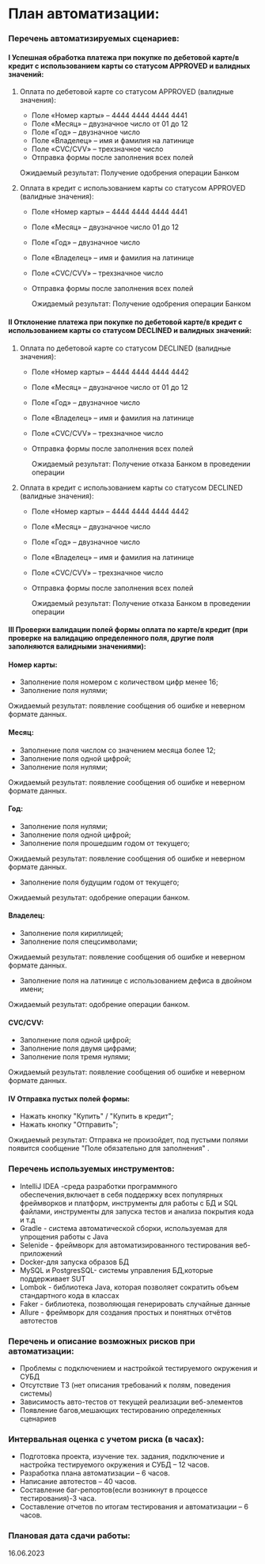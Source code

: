 # План автоматизации:

### Перечень автоматизируемых сценариев:
#### I Успешная обработка платежа при покупке по дебетовой карте/в кредит с использованием карты со статусом APPROVED и валидных значений:
1.	Оплата по дебетовой карте со статусом APPROVED (валидные значения):
    * Поле «Номер карты» – 4444 4444 4444 4441
    *	Поле «Месяц» – двузначное число от 01 до 12
    *	Поле «Год» – двузначное число
    *	Поле «Владелец» – имя и фамилия на латинице
    *	Поле «CVC/CVV» – трехзначное число
    *	Отправка формы после заполнения всех полей

      Ожидаемый результат: Получение одобрения операции Банком

2.	Оплата в кредит с использованием карты со статусом APPROVED (валидные значения):
    * Поле «Номер карты» – 4444 4444 4444 4441
    * Поле «Месяц» – двузначное число 01 до 12
    * Поле «Год» – двузначное число
    * Поле «Владелец» – имя и фамилия на латинице
    * Поле «CVC/CVV» – трехзначное число
    * Отправка формы после заполнения всех полей

      Ожидаемый результат: Получение одобрения операции Банком

#### II Отклонение платежа при покупке по дебетовой карте/в кредит с использованием карты со статусом DECLINED и валидных значений:
1.	Оплата по дебетовой карте со статусом DECLINED (валидные значения):
    * Поле «Номер карты» – 4444 4444 4444 4442
    * Поле «Месяц» – двузначное число от 01 до 12
    * Поле «Год» – двузначное число
    * Поле «Владелец» – имя и фамилия на латинице
    * Поле «CVC/CVV» – трехзначное число
    * Отправка формы после заполнения всех полей

      Ожидаемый результат: Получение отказа Банком в проведении операции

2.	Оплата в кредит с использованием карты со статусом DECLINED (валидные значения):
    * Поле «Номер карты» – 4444 4444 4444 4442
    * Поле «Месяц» – двузначное число
    * Поле «Год» – двузначное число
    * Поле «Владелец» – имя и фамилия на латинице
    * Поле «CVC/CVV» – трехзначное число
    * Отправка формы после заполнения всех полей

      Ожидаемый результат: Получение отказа Банком в проведении операции

#### III Проверки валидации полей формы оплата по карте/в кредит (при проверке на валидацию определенного поля, другие поля заполняются валидными значениями):

#### Номер карты:

* Заполнение поля номером с количеством цифр менее 16;
* Заполнение поля нулями;

Ожидаемый результат: появление сообщения об ошибке и неверном формате данных.

#### Месяц:

* Заполнение поля числом со значением месяца более 12;
* Заполнение поля одной цифрой;
* Заполнение поля нулями;

Ожидаемый результат: появление сообщения об ошибке и неверном формате данных.

#### Год:

* Заполнение поля нулями;
* Заполнение поля одной цифрой;
* Заполнение поля прошедшим годом от текущего;

Ожидаемый результат: появление сообщения об ошибке и неверном формате данных.

* Заполнение поля будущим годом от текущего;

Ожидаемый результат: одобрение операции банком.

#### Владелец:

* Заполнение поля кириллицей;
* Заполнение поля спецсимволами;

Ожидаемый результат: появление сообщения об ошибке и неверном формате данных.

* Заполнение поля на латинице с использованием дефиса в двойном имени;

Ожидаемый результат: одобрение операции банком.

#### CVC/CVV:

* Заполнение поля одной цифрой;
* Заполнение поля двумя цифрами;
* Заполнение поля тремя нулями;

Ожидаемый результат: появление сообщения об ошибке и неверном формате данных.

#### IV Отправка пустых полей формы:

* Нажать кнопку "Купить" / "Купить в кредит";
* Нажать кнопку "Отправить";

Ожидаемый результат: Отправка не произойдет, под пустыми полями появится сообщение "Поле обязательно для заполнения" .


### Перечень используемых инструментов:
- IntelliJ IDEA -среда разработки программного обеспечения,включает в себя поддержку всех популярных фреймворков и платформ, инструменты для работы с БД и SQL файлами, инструменты для запуска тестов и анализа покрытия кода и т.д
- Gradle - система автоматической сборки, используемая для упрощения работы с Java
- Selenide - фреймворк для автоматизированного тестирования веб-приложений
- Docker-для запуска образов БД
- MySQL и PostgresSQL- системы управления БД,которые поддерживает SUT
- Lombok - библиотека Java, которая позволяет сократить объем стандартного кода в классах
- Faker - библиотека, позволяющая генерировать случайные данные
- Allure - фреймворк для создания простых и понятных отчётов автотестов

### Перечень и описание возможных рисков при автоматизации:
- Проблемы с подключением и настройкой тестируемого окружения и СУБД
- Отсутствие ТЗ (нет описания требований к полям, поведения системы)
- Зависимость авто-тестов от текущей реализации веб-элементов
- Появление багов,мешающих тестированию определенных сценариев

### Интервальная оценка с учетом риска (в часах):
- Подготовка проекта, изучение тех. задания, подключение и настройка тестируемого окружения и СУБД – 12 часов.
- Разработка плана автоматизации – 6 часов.
- Написание автотестов – 40 часов.
- Составление баг-репортов(если возникнут в процессе тестирования)-3 часа.
- Составление отчетов по итогам тестирования и автоматизации – 6 часов.

### Плановая дата сдачи работы:
16.06.2023
